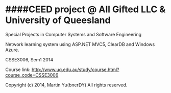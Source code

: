 ####CEED project @ All Gifted LLC & University of Queesland
================

Special Projects in Computer Systems and Software Engineering 

Network learning system using ASP.NET MVC5, ClearDB and Windows Azure.


CSSE3006, Sem1 2014

Course link: http://www.uq.edu.au/study/course.html?course_code=CSSE3006


Copyright (c) 2014, Martin Yu(bnerDY) All rights reserved.
